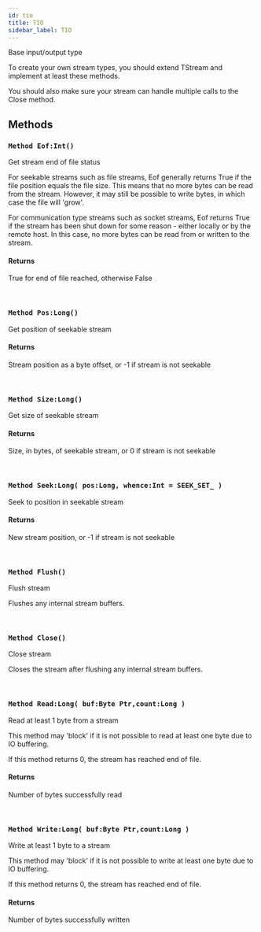 ```yaml
---
id: tio
title: TIO
sidebar_label: TIO
---
```


Base input/output type



To create your own stream types, you should extend TStream and implement
at least these methods.

You should also make sure your stream can handle multiple calls to the Close method.


## Methods

### `Method Eof:Int()`

Get stream end of file status


For seekable streams such as file streams, Eof generally returns True if the file
position equals the file size. This means that no more bytes can be read from the
stream. However, it may still be possible to write bytes, in which case the file will
'grow'.

For communication type streams such as socket streams, Eof returns True if the stream
has been shut down for some reason - either locally or by the remote host. In this case,
no more bytes can be read from or written to the stream.


#### Returns
True for end of file reached, otherwise False


<br/>

### `Method Pos:Long()`

Get position of seekable stream

#### Returns
Stream position as a byte offset, or -1 if stream is not seekable


<br/>

### `Method Size:Long()`

Get size of seekable stream

#### Returns
Size, in bytes, of seekable stream, or 0 if stream is not seekable


<br/>

### `Method Seek:Long( pos:Long, whence:Int = SEEK_SET_ )`

Seek to position in seekable stream

#### Returns
New stream position, or -1 if stream is not seekable


<br/>

### `Method Flush()`

Flush stream


Flushes any internal stream buffers.


<br/>

### `Method Close()`

Close stream


Closes the stream after flushing any internal stream buffers.


<br/>

### `Method Read:Long( buf:Byte Ptr,count:Long )`

Read at least 1 byte from a stream


This method may 'block' if it is not possible to read at least one byte due to IO
buffering.

If this method returns 0, the stream has reached end of file.


#### Returns
Number of bytes successfully read


<br/>

### `Method Write:Long( buf:Byte Ptr,count:Long )`

Write at least 1 byte to a stream


This method may 'block' if it is not possible to write at least one byte due to IO
buffering.

If this method returns 0, the stream has reached end of file.


#### Returns
Number of bytes successfully written


<br/>

